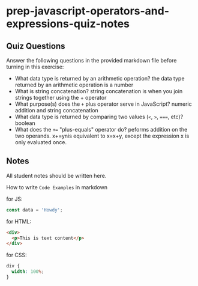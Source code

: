# prep-javascript-operators-and-expressions-quiz-notes

## Quiz Questions

Answer the following questions in the provided markdown file before turning in this exercise:

- What data type is returned by an arithmetic operation?
the data type returned by an arithmetic operation is a number
- What is string concatenation?
string concatenation is when you join strings together using  the + operator
- What purpose(s) does the `+` plus operator serve in JavaScript?
numeric addition and string concatenation
- What data type is returned by comparing two values (`<`, `>`, `===`, etc)?
boolean
- What does the `+=` "plus-equals" operator do?
peforms addition on the two operands. x+=ynis equivalent to x=x+y, except the expression x is only evaluated once.
## Notes

All student notes should be written here.

How to write `Code Examples` in markdown

for JS:

```javascript
const data = 'Howdy';
```

for HTML:

```html
<div>
  <p>This is text content</p>
</div>
```

for CSS:

```css
div {
  width: 100%;
}
```
